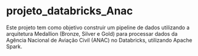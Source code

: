 # projeto_databricks_Anac
Este projeto tem como objetivo construir um pipeline de dados utilizando a arquitetura Medallion (Bronze, Silver e Gold) para processar dados da Agência Nacional de Aviação Civil (ANAC) no Databricks, utilizando Apache Spark.
